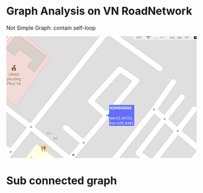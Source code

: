 # Graph Analysis on VN RoadNetwork

Not Simple Graph: contain self-loop

![Untitled](Graph%20Analysis%20on%20VN%20RoadNetwork%20190c699530bc44e5b79d288923833eca/Untitled.png)

# Sub connected graph